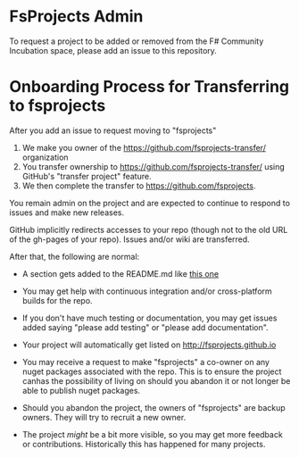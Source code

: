 FsProjects Admin
================

To request a project to be added or removed from the F# Community Incubation space, please add an issue to this repository.

# Onboarding Process for Transferring to fsprojects

After you add an issue to request moving to "fsprojects"

1. We make you owner of the https://github.com/fsprojects-transfer/ organization
2. You  transfer ownership to https://github.com/fsprojects-transfer/ using GitHub's "transfer project" feature. 
3. We then complete the transfer to https://github.com/fsprojects.  

You remain admin on the project and are expected to continue to respond to issues and make new releases.  

GitHub implicitly redirects accesses to your repo (though not to the old URL of the gh-pages of your repo).  Issues and/or wiki are transferred.

After that, the following are normal:

* A section gets added to the README.md like [this one](https://github.com/fsprojects/FSharp.Compatibility#maintainers)

* You may get help with continuous integration and/or cross-platform builds for the repo.

* If you don't have much testing or documentation, you may get issues added saying "please add testing" or "please add documentation".  

* Your project will automatically get listed on http://fsprojects.github.io

* You may receive a request to make "fsprojects" a co-owner on any nuget packages associated with the repo.  This is to ensure the project canhas the possibility of living on should you abandon it or not longer be able to publish nuget packages.

* Should you abandon the project, the owners of "fsprojects" are backup owners. They will try to recruit a new owner.

* The project *might* be a bit more visible, so you may get more feedback or contributions. Historically this has happened for many projects. 



